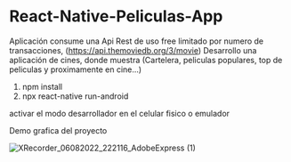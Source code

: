 # React-Native-Peliculas-App
Aplicación consume una Api Rest de uso free limitado por numero de transacciones, (https://api.themoviedb.org/3/movie)
Desarrollo una aplicación de cines, donde muestra (Cartelera, peliculas populares, top de peliculas y proximamente en cine...) 

1. npm install
2. npx react-native run-android

activar el modo desarrollador en el celular fisico o emulador

Demo grafica del proyecto

![XRecorder_06082022_222116_AdobeExpress (1)](https://user-images.githubusercontent.com/45155349/183275868-11dbeb03-9e9b-4ec5-ab03-f86d4c662f7b.gif)

